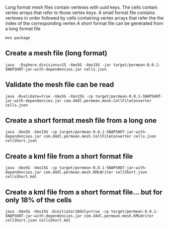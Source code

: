 
Long format mesh files contain vertexes with uuid keys.
The cells contain vertex arrays that refer to those vertex keys.
A small format file contains vertexes in order followed by cells containing vertex arrays that refer the the index of the corresponding vertex
A short format file can be generated from a long format file

`mvn package`
## Create a mesh file (long format)
`java  -Dsphere.divisions=25 -Xmx5G -Xmx15G -jar target/permean-0.0.1-SNAPSHOT-jar-with-dependencies.jar cells.json`
## Validate the mesh file can be read
`java -Dvalidate=true -Xmx5G -Xmx15G -cp target/permean-0.0.1-SNAPSHOT-jar-with-dependencies.jar com.d4dl.permean.mesh.CellFileConverter cells.json`
## Create a short format mesh file from a long one
`java -Xmx5G -Xmx15G -cp target/permean-0.0.1-SNAPSHOT-jar-with-dependencies.jar com.d4dl.permean.mesh.CellFileConverter cells.json cellShort.json`

## Create a kml file from a short format file
`java -Xmx5G -Xmx15G -cp target/permean-0.0.1-SNAPSHOT-jar-with-dependencies.jar com.d4dl.permean.mesh.KMLWriter cellShort.json cellsShort.kml`

## Create a kml file from a short format file... but for only 18% of the cells
`java -Xmx5G -Xmx15G -Dinitiator18Only=true -cp target/permean-0.0.1-SNAPSHOT-jar-with-dependencies.jar com.d4dl.permean.mesh.KMLWriter cellShort.json cellsShort.kml`
